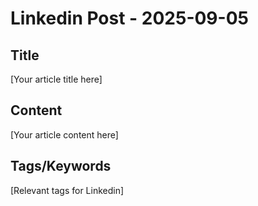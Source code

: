 # Linkedin Post - 2025-09-05

## Title
[Your article title here]

## Content
[Your article content here]

## Tags/Keywords
[Relevant tags for Linkedin]
